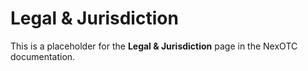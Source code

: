 # Legal & Jurisdiction

This is a placeholder for the **Legal & Jurisdiction** page in the NexOTC documentation.